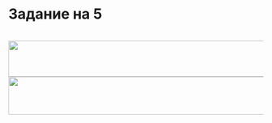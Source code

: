 # Задание на 5 
<br>


<img src="https://nuqbbw.am.files.1drv.com/y4mYNoZOvNUEZL1-S38yGzKB3aYnfi24M9qyqSkmSUAQZtFU-bE3glB5piA4us0wMjUputY7HIx7m1nvmE8l2YJYLbd-3NZeZuD8hlENj-0fCmdiak_6GwBue9vZ7qMtSEzCM2AxXEamCmxYVqMjyZNRBxkt2jJYvrGJCVHk7M9zmwa7hcsZ99DAFLeJL6r4puBVVfqpT1Q4doiys90pP2_QA?width=582&height=71&cropmode=none" width="582" height="71" />

<img src="https://ptyhnq.am.files.1drv.com/y4mYTHXw2PCvxQqEc0Py4C-C7ZI_c3hXk6xrCI0krFJF1N76GAB8VnyuyvJe17CuakrCJfkRw2iBXHDhVgMeWQbw7spsZbvnQLSgrhd9_QIcyWoQvZGu7dMqlKIkw5NvldAyt_EGlXz4iXHT0fURrYwY-1hxhRppXl5390CJt6B3dwJ8UbYfLdc80MAYyJNyt234JknzwSzi0f1HYf-ZvwQCA?width=506&height=75&cropmode=none" width="506" height="75" />

